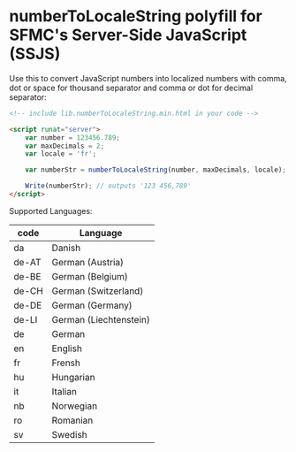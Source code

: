 # numberToLocaleString polyfill for SFMC's Server-Side JavaScript (SSJS)

Use this to convert JavaScript numbers into localized numbers with comma, dot or space for thousand separator and comma or dot for decimal separator:

```html
<!-- include lib.numberToLocaleString.min.html in your code -->

<script runat="server">
    var number = 123456.789;
    var maxDecimals = 2;
    var locale = 'fr';

    var numberStr = numberToLocaleString(number, maxDecimals, locale);

    Write(numberStr); // outputs '123 456,789'
</script>
```

Supported Languages:

| code  | Language               |
| ----- | ---------------------- |
| da    | Danish                 |
| de-AT | German (Austria)       |
| de-BE | German (Belgium)       |
| de-CH | German (Switzerland)   |
| de-DE | German (Germany)       |
| de-LI | German (Liechtenstein) |
| de    | German                 |
| en    | English                |
| fr    | Frensh                 |
| hu    | Hungarian              |
| it    | Italian                |
| nb    | Norwegian              |
| ro    | Romanian               |
| sv    | Swedish                |
